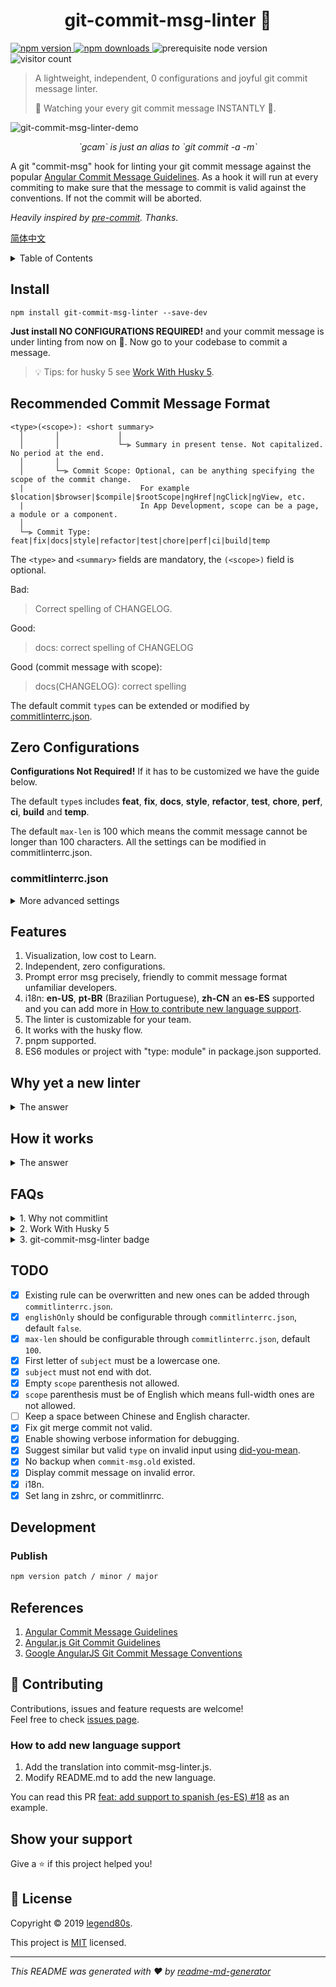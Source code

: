 <h1 align="center">git-commit-msg-linter 👋</h1>

<p>
  <a href="https://www.npmjs.com/package/git-commit-msg-linter">
    <img src="https://img.shields.io/npm/v/git-commit-msg-linter.svg" alt="npm version" />
  </a>
  <a href="https://www.npmjs.com/package/git-commit-msg-linter">
    <img src="https://img.shields.io/npm/dm/git-commit-msg-linter.svg" alt="npm downloads" />
  </a>
  <img src="https://img.shields.io/badge/node-%3E%3D%208.0.0-blue.svg" alt="prerequisite node version" />
  <img src="https://visitor-badge.glitch.me/badge?page_id=legend80s/commit-msg-linter&left_color=blue&right_color=green" alt="visitor count" />
</p>

> A lightweight, independent, 0 configurations and joyful git commit message linter.
>
> 👀 Watching your every git commit message INSTANTLY 🚀.

![git-commit-msg-linter-demo](https://raw.githubusercontent.com/legend80s/commit-msg-linter/master/assets/demo-7-compressed.png)
<p align="center" style="font-style: italic;">`gcam` is just an alias to `git commit -a -m`</p>

A git "commit-msg" hook for linting your git commit message against the popular [Angular Commit Message Guidelines](https://github.com/angular/angular/blob/master/CONTRIBUTING.md#-commit-message-format). As a hook it will run at every commiting to make sure that the message to commit is valid against the conventions. If not the commit will be aborted.

*Heavily inspired by [pre-commit](https://github.com/observing/pre-commit). Thanks.*

[简体中文](https://github.com/legend80s/commit-msg-linter/blob/master/README-zh-CN.md)

<details>
 <summary>Table of Contents</summary>

- [Install](#install)
- [Recommended Commit Message Format](#recommended-commit-message-format)
- [Zero Configurations](#zero-configurations)
  - [commitlinterrc.json](#commitlinterrcjson)
  - [Set Linting Prompter's Language](#set-linting-prompters-language)
    - [Set in commitlinterrc.json](#set-in-commitlinterrcjson)
    - [Set in bash profiles](#set-in-bash-profiles)
- [Features](#features)
- [Why yet a new linter](#why-yet-a-new-linter)
- [How it works](#how-it-works)
- [FAQs](#faqs)
  - [1. Why not conventional-changelog/commitlint?](#1-why-not-conventional-changelogcommitlint)
  - [2. Work With Husky 5](#2-work-with-husky-5)
  - [3. git-commit-msg-linter badge](#3-git-commit-msg-linter-badge)
- [TODO](#todo)
- [Development](#development)
  - [Publish](#publish)
- [References](#references)
- [🤝 Contributing](#-contributing)
- [Show your support](#show-your-support)
- [📝 License](#-license)
</details>

## Install

```shell
npm install git-commit-msg-linter --save-dev
```

**Just install NO CONFIGURATIONS REQUIRED!** and your commit message is under linting from now on 🎉. Now go to your codebase to commit a message.

> 💡 Tips: for husky 5 see [Work With Husky 5](#2-work-with-husky-5).

## Recommended Commit Message Format

```
<type>(<scope>): <short summary>
  │       │             │
  │       │             └─⫸ Summary in present tense. Not capitalized. No period at the end.
  │       │
  │       └─⫸ Commit Scope: Optional, can be anything specifying the scope of the commit change.
  |                          For example $location|$browser|$compile|$rootScope|ngHref|ngClick|ngView, etc.
  |                          In App Development, scope can be a page, a module or a component.
  │
  └─⫸ Commit Type: feat|fix|docs|style|refactor|test|chore|perf|ci|build|temp
```

The `<type>` and `<summary>` fields are mandatory, the `(<scope>)` field is optional.

Bad:

> Correct spelling of CHANGELOG.

Good:

> docs: correct spelling of CHANGELOG

Good (commit message with scope):

> docs(CHANGELOG): correct spelling

The default commit `type`s can be extended or modified by [commitlinterrc.json](https://github.com/legend80s/commit-msg-linter/blob/master/assets/docs.md#commitlinterrcjson).

## Zero Configurations

**Configurations Not Required!** If it has to be customized we have the guide below.

The default `type`s includes **feat**, **fix**, **docs**, **style**, **refactor**, **test**, **chore**, **perf**, **ci**, **build** and **temp**.

The default `max-len` is 100 which means the commit message cannot be longer than 100 characters. All the settings can be modified in commitlinterrc.json.

### commitlinterrc.json

<details>
 <summary>More advanced settings</summary>

Except for default types, you can add, overwrite or forbid certain types and so does the `max-len`.

For example if you have this `commitlinterrc.json` file below in the root directory of your project:

```json
{
  "types": {
    "feat": "ユーザーが知覚できる新機能",
    "build": "ビルドシステムまたは外部の依存関係に影響する変更（スコープの例：gulp、broccoli、npm）",
    "deps": "依存関係を追加、アップグレード、削除",
    "temp": false,
    "chore": false
  },
  "max-len": 80,
  "debug": true
}
```

Which means:

- Modify existing type `feat`'s description to "ユーザーが知覚できる新機能".
- Add two new types: `build` and `deps`.
- `temp` is not allowed.
- `chore` is forbidden as `build` covers the same scope.
- Maximum length of a commit message is adjusted to 80.
- Display verbose information about the commit message.

A more detailed `commitlinterrc.json`：

```jsonc
{
  "lang": "en-US", // or "zh-CN". Set linter prompt's language
  "types": {
    "feat": "ユーザーが知覚できる新機能",
    "build": "ビルドシステムまたは外部の依存関係に影響する変更（スコープの例：gulp、broccoli、npm）",
    "deps": "依存関係を追加、アップグレード、削除",
    "docs": "ドキュメントのみ変更",
    "fix": false,
    "style": false,
    "refactor": false,
    "test": false,
    "perf": false,
    "ci": false,
    "temp": false,
    "chore": false
  },
  "min-len": 10,
  "max-len": 80,
  "example": "feat: 新機能",
  "scopeDescriptions": [
    "オプションで、コミット変更の場所を指定するものであれば何でもかまいません。",
    "たとえば、$ location、$ browser、$ compile、$ rootScope、ngHref、ngClick、ngViewなど。",
    "アプリ開発では、スコープはページ、モジュール、またはコンポーネントです。"
  ],
  "invalidScopeDescriptions": [
    "`scope`はオプションですが、括弧が存在する場合は空にすることはできません。"
  ],
  "subjectDescriptions": [
    "1行での変更の非常に短い説明。"
  ],
  "invalidSubjectDescriptions": [
    "最初の文字を大文字にしないでください",
    "最後にドット「。」なし"
  ],
  "showInvalidHeader": false,
  "debug": false
}
```

In this config, the one-line `example` and `scope`, `subject`'s description section are modified as what your write in the `commitlinterrc.json`. And the the invalid header is hidden by set `"showInvalidHeader": false`。

![detailed-config-demo](https://raw.githubusercontent.com/legend80s/commit-msg-linter/master/assets/detailed-config-wx-compressed.png)

### Set Linting Prompter's Language

It will use your system's language as the default language. But two ways are provided also. Priority from high to low.

#### Set in commitlinterrc.json

```json
{
  "lang": "zh-CN"
}
```

`lang` in ["**en-US**", "**zh-CN**", "**pt-BR**", "**es-ES**"].

#### Set in bash profiles

```sh
echo 'export COMMIT_MSG_LINTER_LANG=zh-CN' >> ~/.zshrc
```

profiles such as `.bash_profile`, `.zshrc` etc.
</details>

## Features

1. Visualization, low cost to Learn.
2. Independent, zero configurations.
3. Prompt error msg precisely, friendly to commit message format unfamiliar developers.
4. i18n: **en-US**, **pt-BR** (Brazilian Portuguese), **zh-CN** an **es-ES** supported and you can add more in [How to contribute new language support](#how-to-add-new-language-support).
5. The linter is customizable for your team.
6. It works with the husky flow.
7. pnpm supported.
8. ES6 modules or project with "type: module" in package.json supported.

## Why yet a new linter

<details>
 <summary>The answer</summary>

Firstly it's very important to follow certain git commit message conventions and we recommend Angular's.

Secondly no simple git commit message hook ever exists right now. To Add, to overwrite or to remove `type`s is not so friendly supported. *Why not conventional-changelog/commitlint or husky, read the [FAQs](https://github.com/legend80s/commit-msg-linter/blob/master/assets/docs.md#faqs)*.
</details>

## How it works
<details>
 <summary>The answer</summary>

> The `commit-msg` hook takes one parameter, which again is the path to a temporary file that contains the commit message written by the developer. If this script exits non-zero, Git aborts the commit process, so you can use it to validate your project state or commit message before allowing a commit to go through.
>
> https://git-scm.com/book/en/v2/Customizing-Git-Git-Hooks

After installed, it will copy the hook `{PROJECT_ROOT}/.git/hooks/commit-msg` if it exists to `{PROJECT_ROOT}/.git/hooks/commit-msg.old` then the `commit-msg` will be overwritten by our linting rules.

To uninstall run the `uninstall` script instead of removing it manually because only in this way, the old `commit-msg` hook can be restored, so that your next commit messages will be ignored by the linter.

```shell
npm uninstall git-commit-msg-linter --save-dev
```

Before uninstalling, the `commit-msg` file will be restored and the `commit-msg.old` will be removed.
</details>

## FAQs

<details>
 <summary>1. Why not commitlint</summary>

Why not [conventional-changelog/commitlint](https://github.com/conventional-changelog/commitlint)?

- Configurations are relatively complex.
- No description for type, unfriendly to commit newbies. Because every time your are wondering which type should I use, you must jump out of you commit context to seek documentation in the wild web.
- To modify type description is also not supported. Unfriendly to non-english speakers. For example, all my team members are Japanese, isn't it more productive to change all the descriptions to Japanese?
- To add more types is also impossible. This is unacceptable for project with different types already existed.
</details>

<details>
 <summary>2. Work With Husky 5</summary>

This linter can work by standalone. But if you have husky 5 installed, because husky 5 will ignore the `.git/hooks/commit-msg` so a `.husky/commit-msg` need to be added manually:

```sh
npx husky add .husky/commit-msg ".git/hooks/commit-msg \$1"
```

Show the file content of `.husky/commit-msg` to make sure it has been added successfully otherwise do it manually.

```sh
#!/bin/sh
. "$(dirname "$0")/_/husky.sh"

.git/hooks/commit-msg $1
```

More details at [issues 8](https://github.com/legend80s/commit-msg-linter/issues/8).
</details>

<details>
 <summary>3. git-commit-msg-linter badge</summary>

```html
<a href="https://www.npmjs.com/package/git-commit-msg-linter">
  <img src="https://badgen.net/badge/git-commit-msg-linter/3.0.0/yellow" alt="commit msg linted by git-commit-msg-linter" />
</a>
```
</details>

## TODO

- [x] Existing rule can be overwritten and new ones can be added through `commitlinterrc.json`.
- [x] `englishOnly` should be configurable through `commitlinterrc.json`, default `false`.
- [x] `max-len` should be configurable through `commitlinterrc.json`, default `100`.
- [x] First letter of `subject` must be a lowercase one.
- [x] `subject` must not end with dot.
- [x] Empty `scope` parenthesis not allowed.
- [x] `scope` parenthesis must be of English which means full-width ones are not allowed.
- [ ] Keep a space between Chinese and English character.
- [x] Fix git merge commit not valid.
- [x] Enable showing verbose information for debugging.
- [x] Suggest similar but valid `type` on invalid input using [did-you-mean](https://www.npmjs.com/package/did-you-mean).
- [x] No backup when `commit-msg.old` existed.
- [x] Display commit message on invalid error.
- [x] i18n.
- [x] Set lang in zshrc, or commitlinrrc.

## Development

### Publish

```sh
npm version patch / minor / major
```

## References

1. [Angular Commit Message Guidelines](https://github.com/angular/angular/blob/master/CONTRIBUTING.md#-commit-message-format)
2. [Angular.js Git Commit Guidelines](https://github.com/angular/angular.js/blob/master/DEVELOPERS.md#-git-commit-guidelines)
3. [Google AngularJS Git Commit Message Conventions](https://docs.google.com/document/d/1QrDFcIiPjSLDn3EL15IJygNPiHORgU1_OOAqWjiDU5Y/edit)

## 🤝 Contributing

Contributions, issues and feature requests are welcome!<br />Feel free to check [issues page](https://github.com/legend80s/commit-msg-linter/issues).

### How to add new language support

1. Add the translation into commit-msg-linter.js.
2. Modify README.md to add the new language.

You can read this PR [feat: add support to spanish (es-ES) #18](https://github.com/legend80s/commit-msg-linter/pull/18/files) as an example.

## Show your support

Give a ⭐️ if this project helped you!

## 📝 License

Copyright © 2019 [legend80s](https://github.com/legend80s).

This project is [MIT](https://github.com/legend80s/commit-msg-linter/blob/master/LICENSE) licensed.

------

_This README was generated with ❤️ by [readme-md-generator](https://github.com/kefranabg/readme-md-generator)_
